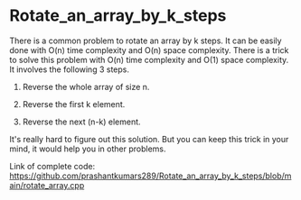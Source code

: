 # Rotate_an_array_by_k_steps

There is a common problem to rotate an array by k steps. It can be easily done with O(n) time complexity and O(n) space complexity. There is a trick to solve this problem with O(n) time complexity and O(1) space complexity. It involves the following 3 steps.


1) Reverse the whole array of size n.

2) Reverse the first k element.

3) Reverse the next (n-k) element.


It's really hard to figure out this solution. But you can keep this trick in your mind, it would help you in other problems.

Link of complete code: https://github.com/prashantkumars289/Rotate_an_array_by_k_steps/blob/main/rotate_array.cpp
